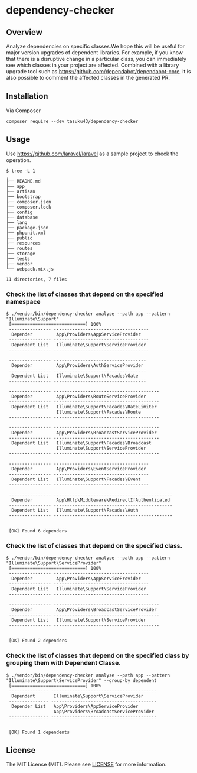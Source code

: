 # dependency-checker
## Overview
Analyze dependencies on specific classes.We hope this will be useful for major version upgrades of dependent libraries.
For example, if you know that there is a disruptive change in a particular class, you can immediately see which classes in your project are affected.
Combined with a library upgrade tool such as https://github.com/dependabot/dependabot-core, it is also possible to comment the affected classes in the generated PR.
## Installation
Via Composer
```shell
composer require --dev tasuku43/dependency-checker
```

## Usage
Use https://github.com/laravel/laravel as a sample project to check the operation.
```shell
$ tree -L 1
.
├── README.md
├── app
├── artisan
├── bootstrap
├── composer.json
├── composer.lock
├── config
├── database
├── lang
├── package.json
├── phpunit.xml
├── public
├── resources
├── routes
├── storage
├── tests
├── vendor
└── webpack.mix.js

11 directories, 7 files
```

### Check the list of classes that depend on the specified namespace
```shell
$ ./vendor/bin/dependency-checker analyse --path app --pattern "Illuminate\Support"
 [============================] 100%
 ---------------- ------------------------------------
  Depender         App\Providers\AppServiceProvider
 ---------------- ------------------------------------
  Dependent List   Illuminate\Support\ServiceProvider
 ---------------- ------------------------------------

 ---------------- -----------------------------------
  Depender         App\Providers\AuthServiceProvider
 ---------------- -----------------------------------
  Dependent List   Illuminate\Support\Facades\Gate
 ---------------- -----------------------------------

 ---------------- ----------------------------------------
  Depender         App\Providers\RouteServiceProvider
 ---------------- ----------------------------------------
  Dependent List   Illuminate\Support\Facades\RateLimiter
                   Illuminate\Support\Facades\Route
 ---------------- ----------------------------------------

 ---------------- ----------------------------------------
  Depender         App\Providers\BroadcastServiceProvider
 ---------------- ----------------------------------------
  Dependent List   Illuminate\Support\Facades\Broadcast
                   Illuminate\Support\ServiceProvider
 ---------------- ----------------------------------------

 ---------------- ------------------------------------
  Depender         App\Providers\EventServiceProvider
 ---------------- ------------------------------------
  Dependent List   Illuminate\Support\Facades\Event
 ---------------- ------------------------------------

 ---------------- ---------------------------------------------
  Depender         App\Http\Middleware\RedirectIfAuthenticated
 ---------------- ---------------------------------------------
  Dependent List   Illuminate\Support\Facades\Auth
 ---------------- ---------------------------------------------


 [OK] Found 6 dependers
```

### Check the list of classes that depend on the specified class.
```shell
$ ./vendor/bin/dependency-checker analyse --path app --pattern "Illuminate\Support\ServiceProvider"
 [============================] 100%
 ---------------- ------------------------------------
  Depender         App\Providers\AppServiceProvider
 ---------------- ------------------------------------
  Dependent List   Illuminate\Support\ServiceProvider
 ---------------- ------------------------------------

 ---------------- ----------------------------------------
  Depender         App\Providers\BroadcastServiceProvider
 ---------------- ----------------------------------------
  Dependent List   Illuminate\Support\ServiceProvider
 ---------------- ----------------------------------------


 [OK] Found 2 dependers
```

### Check the list of classes that depend on the specified class by grouping them with Dependent Classe.
```shell
$ ./vendor/bin/dependency-checker analyse --path app --pattern "Illuminate\Support\ServiceProvider" --group-by dependent
 [============================] 100%
 --------------- ----------------------------------------
  Dependent       Illuminate\Support\ServiceProvider
 --------------- ----------------------------------------
  Depender List   App\Providers\AppServiceProvider
                  App\Providers\BroadcastServiceProvider
 --------------- ----------------------------------------


 [OK] Found 1 dependents
```

## License
The MIT License (MIT). Please see [LICENSE](https://github.com/tasuku43/puml2php/blob/main/LICENSE) for more information.
 